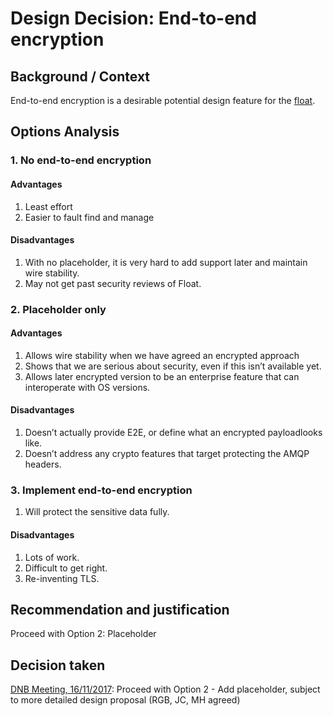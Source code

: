 # Design Decision: End-to-end encryption

## Background / Context

End-to-end encryption is a desirable potential design feature for the [float](../design.md).

## Options Analysis

### 1. No end-to-end encryption

#### Advantages

1.    Least effort
2.    Easier to fault find and manage

#### Disadvantages

1.    With no placeholder, it is very hard to add support later and maintain wire stability.
2.    May not get past security reviews of Float.

### 2. Placeholder only

#### Advantages

1. Allows wire stability when we have agreed an encrypted approach
2. Shows that we are serious about security, even if this isn’t available yet.
3. Allows later encrypted version to be an enterprise feature that can interoperate with OS versions.

#### Disadvantages

1. Doesn’t actually provide E2E, or define what an encrypted payloadlooks like.
2. Doesn’t address any crypto features that target protecting the AMQP headers.

### 3. Implement end-to-end encryption

1. Will protect the sensitive data fully.

#### Disadvantages

1. Lots of work.
2. Difficult to get right.
3. Re-inventing TLS.

## Recommendation and justification

Proceed with Option 2: Placeholder

## Decision taken

[DNB Meeting, 16/11/2017](./drb-meeting-20171116.md): Proceed with Option 2 - Add placeholder, subject to more detailed design proposal (RGB, JC, MH agreed)
